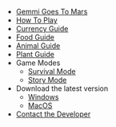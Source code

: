 - [Gemmi Goes To Mars](README.md)
- [How To Play](MasterGameDoc.md)
- [Currency Guide](Currency.md)
- [Food Guide](Food.md)
- [Animal Guide](Animal.md)
- [Plant Guide](Plant.md)
- Game Modes
  - [Survival Mode](SurvivalMode.md)
  - [Story Mode](StoryMode.md)
- Download the latest version
  - [Windows](WindowsDownload.md)
  - [MacOS](MacOS.md)
- [Contact the Developer](Contact.md)